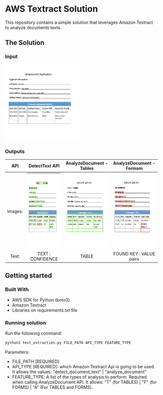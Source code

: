 # AWS Textract Solution
This repository contains a simple solution that leverages Amazon Textract to analyze documents texts.

## The Solution
### Input
<img src="Images/original_image.png" width="250" height="250"/>

### Outputs
API         |DetectText API                                                   |AnalyzeDocument - Tables                                                |AnalyzeDocument - Formsm                                                |
:----------:|:---------------------------------------------------------------:|:----------------------------------------------------------------------:|:----------------------------------------------------------------------:|
Images:     |<img src="Images/detect_text.png" width="250" height="250"/>     |<img src="Images/analyze_document_table.png" width="250" height="250"/> |<img src="Images/analyze_document_forms.png" width="250" height="250"/> |
Text:       |TEXT : CONFIDENCE                                                |TABLE                                                                   |FOUND KEY : VALUE pairs                                                 |                               
                

## Getting started
### Built With
* AWS SDK for Python (boto3)
* Amazon Textract
* Libraries on requirements.txt file

### Running solution
Run the following command: 
```bash
python3 text_extraction.py FILE_PATH API_TYPE FEATURE_TYPE
```
Parameters:
* FILE_PATH [REQUIRED]
* API_TYPE [REQUIRED]: which Amazon Textract Api is going to be used. It allows the values: "detect_document_text" | "analyze_document"
* FEATURE_TYPE: A list of the types of analysis to perform. Required when calling AnalyzeDocument API. It allows: "T" (for TABLES) | "F" (for FORMS) | "A" (For TABLES and FORMS).
